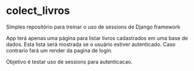 # colect_livros
Simples repositório para treinar o uso de sessions de Django framework

App terá apenas uma página para listar livros cadastrados em uma base de dados. Esta lista será mostrada se o usuário
estiver autenticado. Caso contrario fará um render da pagina de login.

Objetivo é testar uso de sessions para autenticacao.
